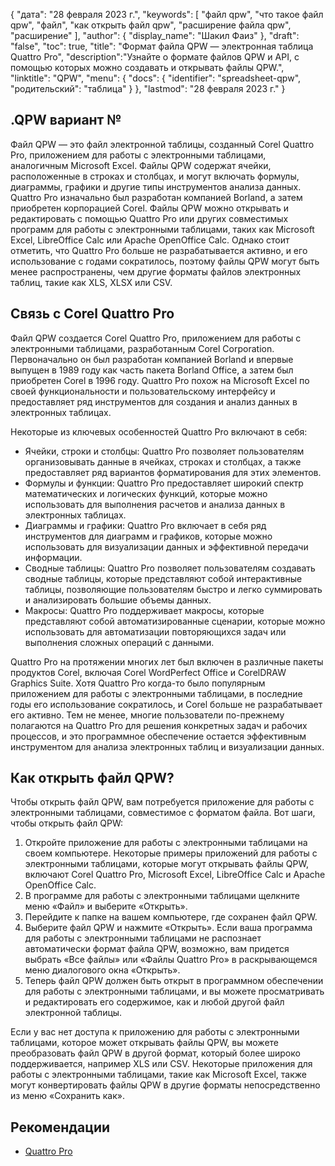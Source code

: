 {
"дата": "28 февраля 2023 г.",
  "keywords": [
"файл qpw",
"что такое файл qpw",
"файл",
"как открыть файл qpw",
"расширение файла qpw",
"расширение"
],
  "author": {
"display_name": "Шакил Фаиз"
},
"draft": "false",
"toc": true,
"title": "Формат файла QPW — электронная таблица Quattro Pro",
  "description":"Узнайте о формате файлов QPW и API, с помощью которых можно создавать и открывать файлы QPW.",
"linktitle": "QPW",
  "menu": {
    "docs": {
      "identifier": "spreadsheet-qpw",
"родительский": "таблица"
}
},
"lastmod": "28 февраля 2023 г."
}

## .QPW вариант №

Файл QPW — это файл электронной таблицы, созданный Corel Quattro Pro, приложением для работы с электронными таблицами, аналогичным Microsoft Excel. Файлы QPW содержат ячейки, расположенные в строках и столбцах, и могут включать формулы, диаграммы, графики и другие типы инструментов анализа данных. Quattro Pro изначально был разработан компанией Borland, а затем приобретен корпорацией Corel. Файлы QPW можно открывать и редактировать с помощью Quattro Pro или других совместимых программ для работы с электронными таблицами, таких как Microsoft Excel, LibreOffice Calc или Apache OpenOffice Calc. Однако стоит отметить, что Quattro Pro больше не разрабатывается активно, и его использование с годами сократилось, поэтому файлы QPW могут быть менее распространены, чем другие форматы файлов электронных таблиц, такие как XLS, XLSX или CSV.

## Связь с Corel Quattro Pro

Файл QPW создается Corel Quattro Pro, приложением для работы с электронными таблицами, разработанным Corel Corporation. Первоначально он был разработан компанией Borland и впервые выпущен в 1989 году как часть пакета Borland Office, а затем был приобретен Corel в 1996 году. Quattro Pro похож на Microsoft Excel по своей функциональности и пользовательскому интерфейсу и предоставляет ряд инструментов для создания и анализ данных в электронных таблицах.

Некоторые из ключевых особенностей Quattro Pro включают в себя:

- Ячейки, строки и столбцы: Quattro Pro позволяет пользователям организовывать данные в ячейках, строках и столбцах, а также предоставляет ряд вариантов форматирования для этих элементов.
- Формулы и функции: Quattro Pro предоставляет широкий спектр математических и логических функций, которые можно использовать для выполнения расчетов и анализа данных в электронных таблицах.
- Диаграммы и графики: Quattro Pro включает в себя ряд инструментов для диаграмм и графиков, которые можно использовать для визуализации данных и эффективной передачи информации.
- Сводные таблицы: Quattro Pro позволяет пользователям создавать сводные таблицы, которые представляют собой интерактивные таблицы, позволяющие пользователям быстро и легко суммировать и анализировать большие объемы данных.
- Макросы: Quattro Pro поддерживает макросы, которые представляют собой автоматизированные сценарии, которые можно использовать для автоматизации повторяющихся задач или выполнения сложных операций с данными.

Quattro Pro на протяжении многих лет был включен в различные пакеты продуктов Corel, включая Corel WordPerfect Office и CorelDRAW Graphics Suite. Хотя Quattro Pro когда-то было популярным приложением для работы с электронными таблицами, в последние годы его использование сократилось, и Corel больше не разрабатывает его активно. Тем не менее, многие пользователи по-прежнему полагаются на Quattro Pro для решения конкретных задач и рабочих процессов, и это программное обеспечение остается эффективным инструментом для анализа электронных таблиц и визуализации данных.

## Как открыть файл QPW?

Чтобы открыть файл QPW, вам потребуется приложение для работы с электронными таблицами, совместимое с форматом файла. Вот шаги, чтобы открыть файл QPW:

1. Откройте приложение для работы с электронными таблицами на своем компьютере. Некоторые примеры приложений для работы с электронными таблицами, которые могут открывать файлы QPW, включают Corel Quattro Pro, Microsoft Excel, LibreOffice Calc и Apache OpenOffice Calc.
2. В программе для работы с электронными таблицами щелкните меню «Файл» и выберите «Открыть».
3. Перейдите к папке на вашем компьютере, где сохранен файл QPW.
4. Выберите файл QPW и нажмите «Открыть». Если ваша программа для работы с электронными таблицами не распознает автоматически формат файла QPW, возможно, вам придется выбрать «Все файлы» или «Файлы Quattro Pro» в раскрывающемся меню диалогового окна «Открыть».
5. Теперь файл QPW должен быть открыт в программном обеспечении для работы с электронными таблицами, и вы можете просматривать и редактировать его содержимое, как и любой другой файл электронной таблицы.

Если у вас нет доступа к приложению для работы с электронными таблицами, которое может открывать файлы QPW, вы можете преобразовать файл QPW в другой формат, который более широко поддерживается, например XLS или CSV. Некоторые приложения для работы с электронными таблицами, такие как Microsoft Excel, также могут конвертировать файлы QPW в другие форматы непосредственно из меню «Сохранить как».

## Рекомендации
* [Quattro Pro](https://en.wikipedia.org/wiki/Quattro_Pro)
